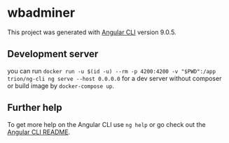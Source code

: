 # wbadminer

This project was generated with [Angular CLI](https://github.com/angular/angular-cli) version 9.0.5.

## Development server

you can run `docker run -u $(id -u) --rm -p 4200:4200 -v "$PWD":/app trion/ng-cli ng serve --host 0.0.0.0` for a dev server without composer or build image by `docker-compose up`.


## Further help

To get more help on the Angular CLI use `ng help` or go check out the [Angular CLI README](https://github.com/angular/angular-cli/blob/master/README.md).
